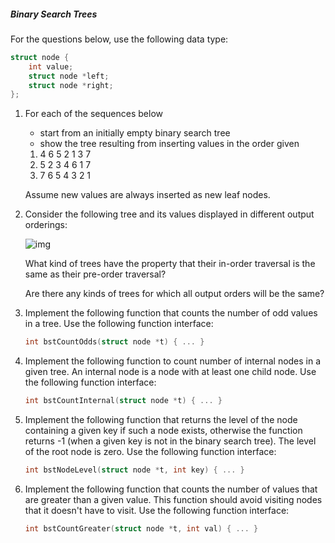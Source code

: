 ##### Binary Search Trees

For the questions below, use the following data type:

```c
struct node {
	int value;
	struct node *left;
	struct node *right;
};
```

1.  For each of the sequences below

    -   start from an initially empty binary search tree
    -   show the tree resulting from inserting values in the order given

    1.  4 6 5 2 1 3 7
    2.  5 2 3 4 6 1 7
    3.  7 6 5 4 3 2 1

    Assume new values are always inserted as new leaf nodes.

2.  Consider the following tree and its values displayed in different output orderings:

    ![img](https://cgi.cse.unsw.edu.au/~cs2521/24T2/tut/4/bst-traversals/bst-traversals.svg)

    What kind of trees have the property that their in-order traversal is the same as their pre-order traversal?

    Are there any kinds of trees for which all output orders will be the same?

3.  Implement the following function that counts the number of odd values in a tree. Use the following function interface:

    ```c
    int bstCountOdds(struct node *t) { ... }
    ```

4.  Implement the following function to count number of internal nodes in a given tree. An internal node is a node with at least one child node. Use the following function interface:

    ```c
    int bstCountInternal(struct node *t) { ... }
    ```

5.  Implement the following function that returns the level of the node containing a given key if such a node exists, otherwise the function returns -1 (when a given key is not in the binary search tree). The level of the root node is zero. Use the following function interface:

    ```c
    int bstNodeLevel(struct node *t, int key) { ... }
    ```

6.  Implement the following function that counts the number of values that are greater than a given value. This function should avoid visiting nodes that it doesn't have to visit. Use the following function interface:

    ```c
    int bstCountGreater(struct node *t, int val) { ... }
    ```